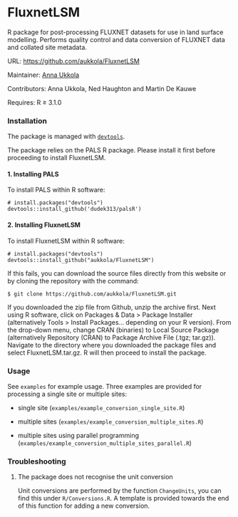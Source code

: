 FluxnetLSM
=================
R package for post-processing FLUXNET datasets for use in land surface modelling. Performs quality control and data conversion of FLUXNET data and collated site metadata.

URL: https://github.com/aukkola/FluxnetLSM

Maintainer: [Anna Ukkola](<https://www.climatescience.org.au/staff/profile/aukkola>)

Contributors: Anna Ukkola, Ned Haughton and Martin De Kauwe

Requires: R ≥ 3.1.0


### Installation


The package is managed with [`devtools`](https://github.com/hadley/devtools).

The package relies on the PALS R package. Please install it first before proceeding to install FluxnetLSM.


#### 1. Installing PALS

To install PALS within R software:

```{r}
# install.packages("devtools")
devtools::install_github('dudek313/palsR')
```


#### 2. Installing FluxnetLSM

To install FluxnetLSM within R software:

```{r}
# install.packages("devtools")
devtools::install_github("aukkola/FluxnetLSM")
```

If this fails, you can download the source files directly from this website or by cloning the repository with the command:

```{r}
$ git clone https://github.com/aukkola/FluxnetLSM.git
```

If you downloaded the zip file from Github, unzip the archive first. Next using R software, click on Packages & Data > Package Installer (alternatively Tools > Install Packages... depending on your R version). From the drop-down menu, change CRAN (binaries) to Local Source Package (alternatively Repository (CRAN) to Package Archive File (.tgz; tar.gz)). Navigate to the directory where you downloaded the package files and select FluxnetLSM.tar.gz. R will then proceed to install the package.



### Usage
See `examples` for example usage. Three examples are provided for processing a single site or multiple sites:

- single site (`examples/example_conversion_single_site.R`)

- multiple sites (`examples/example_conversion_multiple_sites.R`)

- multiple sites using parallel programming (`examples/example_conversion_multiple_sites_parallel.R`)



### Troubleshooting

1. The package does not recognise the unit conversion

	Unit conversions are performed by the function `ChangeUnits`, you can find this under `R/Conversions.R`. A template is provided towards the end of this function for adding a new conversion.







